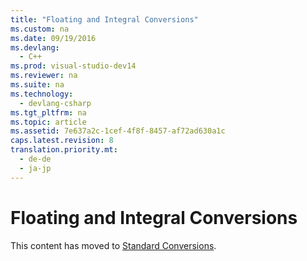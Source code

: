 ```yaml
---
title: "Floating and Integral Conversions"
ms.custom: na
ms.date: 09/19/2016
ms.devlang: 
  - C++
ms.prod: visual-studio-dev14
ms.reviewer: na
ms.suite: na
ms.technology: 
  - devlang-csharp
ms.tgt_pltfrm: na
ms.topic: article
ms.assetid: 7e637a2c-1cef-4f8f-8457-af72ad630a1c
caps.latest.revision: 8
translation.priority.mt: 
  - de-de
  - ja-jp
---
```

# Floating and Integral Conversions
This content has moved to [Standard Conversions](../vs140/Standard-Conversions.md).